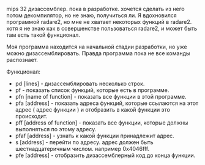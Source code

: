 mips 32 дизассемблер. пока в разработке. хочется сделать из него потом декомпилятор, но не знаю, получиться ли. Я вдохновился программой radare2, но мне не хватает некоторых функций в radare2. хотя я не знаю как в совершенстве пользоваться radare2, и может быть там есть такой функционал.

Моя программа находится на начальной стадии разработки, но уже можно дизассемблировать. Правда программа пока не все команды распознает.

Функционал:
* pd [lines] - дизассемблировать несколько строк. 
* pf - показать список функций, которые есть в программе.
* pfn [name of function] - показать все функции в этой программе.
* pfa [address] - показать адреса функций, которые ссылаются на этот адрес ( адрес функции ) и отобразить в какой функции это происходит.
* pff [address of function] - показать все функции, которые должны выполняться по этому адресу.
* pfaf [address] - узнать к какой функции принадлежит адрес.
* s [address] - перейти по адресу. адрес должен быть шестнадцатеричным числом. например 0x4046fff.
* pfe [address] - отобразить дизассемблерный код до конца функции.
